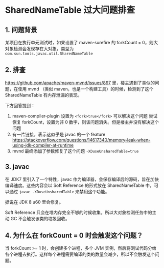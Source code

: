 # SharedNameTable 过大问题排查

## 1. 问题背景

某项目在执行单元测试时，如果设置了 maven-surefire 的 forkCount = 0，则大对象检测会发现存在大对象，类型为 `com.sun.tools.javac.util.SharedNameTable`

## 2. 排查

<https://github.com/apache/maven-mvnd/issues/897> 里，楼主遇到了类似的问题，在使用 mvnd （类似 maven，也是一个构建工具）的时候，检测到了这个 SharedNameTable 有内存泄漏的表现。

下方回答提到：

1. maven-compiler-plugin 设置为 `<fork>true</fork>` 可以解决这个问题
   尝试恢复 forkCount，设置为非 0 数字，则该问题消失。但是楼主并没有解决这个问题
2. 有一片链接，表示这似乎是 javac 的一个 feature
   <https://stackoverflow.com/questions/14617340/memory-leak-when-using-jdk-compiler-at-runtime>
3. mvnd 最终添加了参数修复了这个问题
   `-XDuseUnsharedTable=true`

## 3. javac

在 JDK7 里引入了一个特性，javac 作为编译器，会保存编译后的源码，旨在加快编译速度。这些内容会以 Soft Reference 的形式放在 SharedNameTable 中，可以通过 `javac -XDuseUnsharedTable` 来禁用这个功能。

据说在 JDK 8 u60 里会修复。

Soft Reference 只会在堆内存完全不够的时候收集。所以大对象检测任务中的主动 GC 不会触发该类的垃圾回收。

## 4. 为什么在 forkCount = 0 时会触发这个问题？

当 forkCount >= 1 时，会创建多个进程，多个 JVM 实例，然后将测试代码分给各个进程去执行。这样每个进程需要编译的类的数量会减少，所以不会触发这个问题。
